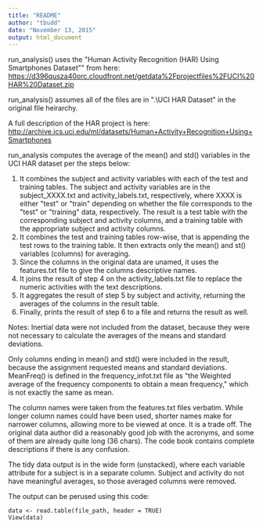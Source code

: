 ```yaml
---
title: "README"
author: "tbudd"
date: "November 13, 2015"
output: html_document
---
```


run_analysis() uses the "Human Activity Recognition (HAR) Using Smartphones Dataset"" from here: https://d396qusza40orc.cloudfront.net/getdata%2Fprojectfiles%2FUCI%20HAR%20Dataset.zip

run_analysis() assumes all of the files are in ".\UCI HAR Dataset" in the original file heirarchy.

A full description of the HAR project is here:
http://archive.ics.uci.edu/ml/datasets/Human+Activity+Recognition+Using+Smartphones

run_analysis computes the average of the mean() and std() variables in the UCI HAR dataset per the steps below: 

1. It combines the subject and activity variables with each of the test and training tables. 
    The subject and activity variables are in the subject_XXXX.txt and activity_labels.txt, respectively, where XXXX is either "test" or "train" depending on whether the file corresponds to the "test" or "training" data, respectively. 
    The result is a test table with the corresponding subject and activity columns, and a training table with the appropriate subject and activity columns.
2. It combines the test and training tables row-wise, that is appending the test rows to the training table.
 It then extracts only the mean() and st() variables (columns) for averaging.
3. Since the columns in the original data are unamed, it uses the features.txt file to give the columns descriptive names.
4. It joins the result of step 4 on the activity_labels.txt file to replace the numeric activities with the text descriptions.
5. It aggregates the result of step 5 by subject and activity, returning the averages of the columns in the result table.
6. Finally, prints the result of step 6 to a file and returns the result as well.

Notes:
Inertial data were not included from the dataset, because they were not necessary to calculate the averages of the means and standard deviations.

Only columns ending in mean() and std() were included in the result, because the assignment requested means and standard deviations. MeanFreq() is defined in the frequency_infot.txt file as "the Weighted average of the frequency components to obtain a mean frequency," which is not exactly the same as mean.

The column names were taken from the features.txt files verbatim. While longer column names could have been used, shorter names make for narrower columns, allowing more to be viewed at once. It is a trade off. The original data author did a reasonably good job with the acronyms, and some of them are already quite long (36 chars). The code book contains complete descriptions if there is any confusion.

The tidy data output is in the wide form (unstacked), where each variable attribute for a subject is in a separate column. Subject and activity do not have meaningful averages, so those averaged columns were removed.

The output can be perused using this code:
```{r, echo=FALSE}
data <- read.table(file_path, header = TRUE)
View(data)
```